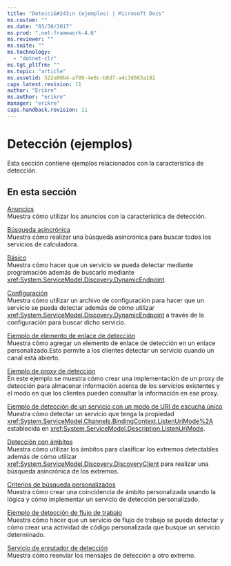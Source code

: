 ```yaml
---
title: "Detecci&#243;n (ejemplos) | Microsoft Docs"
ms.custom: ""
ms.date: "03/30/2017"
ms.prod: ".net-framework-4.6"
ms.reviewer: ""
ms.suite: ""
ms.technology: 
  - "dotnet-clr"
ms.tgt_pltfrm: ""
ms.topic: "article"
ms.assetid: 522a00b4-a789-4e8c-b8d7-a4c3d863a182
caps.latest.revision: 11
author: "Erikre"
ms.author: "erikre"
manager: "erikre"
caps.handback.revision: 11
---
```

# Detecci&#243;n (ejemplos)
Esta sección contiene ejemplos relacionados con la característica de detección.  
  
## En esta sección  
 [Anuncios](../../../../docs/framework/wcf/samples/announcements-sample.md)  
 Muestra cómo utilizar los anuncios con la característica de detección.  
  
 [Búsqueda asincrónica](../../../../docs/framework/wcf/samples/asynchronous-find-sample.md)  
 Muestra cómo realizar una búsqueda asincrónica para buscar todos los servicios de calculadora.  
  
 [Básico](../../../../docs/framework/wcf/samples/basic-sample.md)  
 Muestra cómo hacer que un servicio se pueda detectar mediante programación además de buscarlo mediante <xref:System.ServiceModel.Discovery.DynamicEndpoint>.  
  
 [Configuración](../../../../docs/framework/wcf/samples/configuration-sample.md)  
 Muestra cómo utilizar un archivo de configuración para hacer que un servicio se pueda detectar además de cómo utilizar <xref:System.ServiceModel.Discovery.DynamicEndpoint> a través de la configuración para buscar dicho servicio.  
  
 [Ejemplo de elemento de enlace de detección](../../../../docs/framework/wcf/samples/discovery-binding-element-sample.md)  
 Muestra cómo agregar un elemento de enlace de detección en un enlace personalizado.Esto permite a los clientes detectar un servicio cuando un canal está abierto.  
  
 [Ejemplo de proxy de detección](../../../../docs/framework/wcf/samples/discovery-proxy-sample.md)  
 En este ejemplo se muestra cómo crear una implementación de un proxy de detección para almacenar información acerca de los servicios existentes y el modo en que los clientes pueden consultar la información en ese proxy.  
  
 [Ejemplo de detección de un servicio con un modo de URI de escucha único](../../../../docs/framework/wcf/samples/discover-a-service-with-unique-listen-uri-mode-sample.md)  
 Muestra cómo detectar un servicio que tenga la propiedad <xref:System.ServiceModel.Channels.BindingContext.ListenUriMode%2A> establecida en <xref:System.ServiceModel.Description.ListenUriMode>.  
  
 [Detección con ámbitos](../../../../docs/framework/wcf/samples/discovery-with-scopes-sample.md)  
 Muestra cómo utilizar los ámbitos para clasificar los extremos detectables además de cómo utilizar <xref:System.ServiceModel.Discovery.DiscoveryClient> para realizar una búsqueda asincrónica de los extremos.  
  
 [Criterios de búsqueda personalizados](../../../../docs/framework/wcf/samples/custom-find-criteria.md)  
 Muestra cómo crear una coincidencia de ámbito personalizada usando la lógica y cómo implementar un servicio de detección personalizado.  
  
 [Ejemplo de detección de flujo de trabajo](../../../../docs/framework/wcf/samples/workflow-discovery-sample.md)  
 Muestra cómo hacer que un servicio de flujo de trabajo se pueda detectar y cómo crear una actividad de código personalizada que busque un servicio determinado.  
  
 [Servicio de enrutador de detección](../../../../docs/framework/wcf/samples/discovery-router-service.md)  
 Muestra cómo reenviar los mensajes de detección a otro extremo.